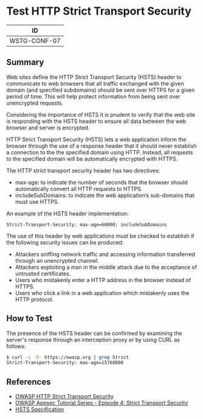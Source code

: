 # Test HTTP Strict Transport Security

|ID          |
|------------|
|WSTG-CONF-07|

## Summary

Web sites define the HTTP Strict Transport Security (HSTS) header to communicate to web browsers that all traffic exchanged with the given domain (and specified subdomains) should be sent over HTTPS for a given period of time. This will help protect information from being sent over unencrypted requests.

Considering the importance of HSTS it is prudent to verify that the web site is responding with the HSTS header to ensure all data between the web browser and server is encrypted.

HTTP Strict Transport Security (HSTS) lets a web application inform the browser through the use of a response header that it should never establish a connection to the the specified domain using HTTP. Instead, all requests to the specified domain will be automatically encrypted with HTTPS. 

The HTTP strict transport security header has two directives:

- max-age: to indicate the number of seconds that the browser should automatically convert all HTTP requests to HTTPS.
- includeSubDomains: to indicate the web application’s sub-domains that must use HTTPS.

An example of the HSTS header implementation:

`Strict-Transport-Security: max-age=60000; includeSubDomains`

The use of this header by web applications must be checked to establish if the following security issues can be produced:

- Attackers sniffing network traffic and accessing information transferred through an unencrypted channel.
- Attackers exploiting a man in the middle attack due to the acceptance of untrusted certificates.
- Users who mistakenly enter a HTTP address in the browser instead of HTTPS.
- Users who click a link in a web application which mistakenly uses the HTTP protocol.

## How to Test

The presence of the HSTS header can be confirmed by examining the server's response through an interception proxy or by using CURL as follows:


```bash
$ curl -s -D- https://owasp.org | grep Strict
Strict-Transport-Security: max-age=15768000
```

## References

- [OWASP HTTP Strict Transport Security](https://cheatsheetseries.owasp.org/cheatsheets/HTTP_Strict_Transport_Security_Cheat_Sheet.html)
- [OWASP Appsec Tutorial Series - Episode 4: Strict Transport Security](https://www.youtube.com/watch?v=zEV3HOuM_Vw)
- [HSTS Specification](https://tools.ietf.org/html/rfc6797)
